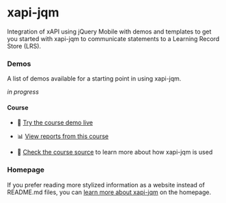 xapi-jqm
========

Integration of xAPI using jQuery Mobile with demos and templates to get you started with xapi-jqm to communicate statements to a Learning Record Store (LRS).

### Demos

A list of demos available for a starting point in using xapi-jqm.

*in progress*

#### Course

- :blue_book: [Try the course demo live](http://adlnet.github.io/xapi-jqm/demos/course/)

- :bar_chart: [View reports from this course](http://adlnet.github.io/xapi-jqm/reports)

- :page_facing_up: [Check the course source](demos/course) to learn more about how xapi-jqm is used

### Homepage

If you prefer reading more stylized information as a website instead of README.md files, you can [learn more about xapi-jqm](http://adlnet.github.com/xapi-jqm) on the homepage.
